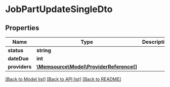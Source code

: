 # JobPartUpdateSingleDto

## Properties
Name | Type | Description | Notes
------------ | ------------- | ------------- | -------------
**status** | **string** |  | [optional] 
**dateDue** | **int** |  | [optional] 
**providers** | [**\Memsource\Model\ProviderReference[]**](ProviderReference.md) |  | [optional] 

[[Back to Model list]](../README.md#documentation-for-models) [[Back to API list]](../README.md#documentation-for-api-endpoints) [[Back to README]](../README.md)


